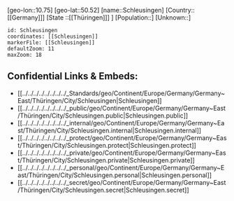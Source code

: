 ﻿---
location: [50.52,10.75]
mapzoom: [7,12] 
mapmarker: city 
type: City
tags:
- geo/City


SpocWebEntityId: 34035
isDeleted: false
confidential: public

---
[geo-lon::10.75]
[geo-lat::50.52]
[name::Schleusingen]
[Country::[[Germany]]]
[State ::[[Thüringen]]] ]
[Population::]
[Unknown::]


```leaflet
id: Schleusingen
coordinates: [[Schleusingen]]
markerFile: [[Schleusingen]]
defaultZoom: 11 
maxZoom: 18
```


## Confidential Links & Embeds: 
- [[../../../../../../../../_Standards/geo/Continent/Europe/Germany/Germany~East/Thüringen/City/Schleusingen|Schleusingen]] 
- [[../../../../../../../../_public/geo/Continent/Europe/Germany/Germany~East/Thüringen/City/Schleusingen.public|Schleusingen.public]] 
- [[../../../../../../../../_internal/geo/Continent/Europe/Germany/Germany~East/Thüringen/City/Schleusingen.internal|Schleusingen.internal]] 
- [[../../../../../../../../_protect/geo/Continent/Europe/Germany/Germany~East/Thüringen/City/Schleusingen.protect|Schleusingen.protect]] 
- [[../../../../../../../../_private/geo/Continent/Europe/Germany/Germany~East/Thüringen/City/Schleusingen.private|Schleusingen.private]] 
- [[../../../../../../../../_personal/geo/Continent/Europe/Germany/Germany~East/Thüringen/City/Schleusingen.personal|Schleusingen.personal]] 
- [[../../../../../../../../_secret/geo/Continent/Europe/Germany/Germany~East/Thüringen/City/Schleusingen.secret|Schleusingen.secret]] 
